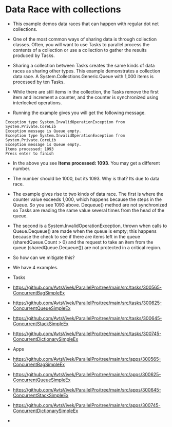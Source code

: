 # Data Race with collections

- This example demos data races that can happen with regular dot net collections.

- One of the most common ways of sharing data is through collection classes. Often, you will want to use Tasks to parallel process the contents of a collection or use a collection to gather the results produced by Tasks. 

- Sharing a collection between Tasks creates the same kinds of data races as sharing other types. This example demonstrates a collection data race. A System.Collections.Generic.Queue<int> with 1,000 items is processed by ten Tasks. 

- While there are still items in the collection, the Tasks remove the first item and increment a counter, and the counter is synchronized using interlocked operations.

- Running the example gives you will get the following message.
 
```
Exception type System.InvalidOperationException from System.Private.CoreLib
Exception message is Queue empty.
Exception type System.InvalidOperationException from System.Private.CoreLib
Exception message is Queue empty.
Items processed: 1093
Press enter to finish
```

- In the above you see **Items processed: 1093**. You may get a different number.
- The number should be 1000, but its 1093. Why is that? Its due to data race.

- The example gives rise to two kinds of data race. The first is where the counter value exceeds 1,000, which happens because the steps in the Queue. So you see 1093 above. Dequeue() method are not synchronized so Tasks are reading the same value several times from the head of the queue. 

- The second is a System.InvalidOperationException, thrown when calls to Queue.Dequeue() are made when the queue is
empty; this happens because the check to see if there are items left in the queue (sharedQueue.Count > 0) and the request to take an item from the queue (sharedQueue.Dequeue()) are not protected in a critical region.

- So how can we mitigate this?

- We have 4 examples. 

- Tasks

- https://github.com/AvtsVivek/ParallelPro/tree/main/src/tasks/300565-ConcurrentBagSimpleEx
- https://github.com/AvtsVivek/ParallelPro/tree/main/src/tasks/300625-ConcurrentQueueSimpleEx
- https://github.com/AvtsVivek/ParallelPro/tree/main/src/tasks/300645-ConcurrentStackSimpleEx
- https://github.com/AvtsVivek/ParallelPro/tree/main/src/tasks/300745-ConcurrentDictionarySimpleEx

 
 - Apps

- https://github.com/AvtsVivek/ParallelPro/tree/main/src/apps/300565-ConcurrentBagSimpleEx
- https://github.com/AvtsVivek/ParallelPro/tree/main/src/apps/300625-ConcurrentQueueSimpleEx
- https://github.com/AvtsVivek/ParallelPro/tree/main/src/apps/300645-ConcurrentStackSimpleEx
- https://github.com/AvtsVivek/ParallelPro/tree/main/src/apps/300745-ConcurrentDictionarySimpleEx

- 